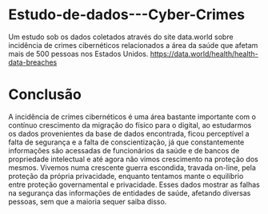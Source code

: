 # Estudo-de-dados---Cyber-Crimes
Um estudo sob os dados coletados através do site data.world sobre incidência de crimes cibernéticos relacionados a área da saúde que afetam mais de 500 pessoas nos Estados Unidos.
https://data.world/health/health-data-breaches

# Conclusão
A incidência de crimes cibernéticos é uma área bastante importante com o contínuo crescimento da migração do físico para o digital, ao estudarmos os dados provenientes da base de dados encontrada, ficou perceptível a falta de segurança e a falta de conscientização, já que constantemente informações são acessadas de funcionários da saúde e de bancos de propriedade intelectual e até agora não vimos crescimento na proteção dos mesmos. Vivemos numa crescente guerra escondida, travada on-line, pela proteção da própria privacidade, enquanto tentamos mante o equilíbrio entre proteção governamental e privacidade. Esses dados mostrar as falhas na segurança das informações de entidades de saúde, afetando diversas pessoas, sem que a maioria sequer saiba disso.
